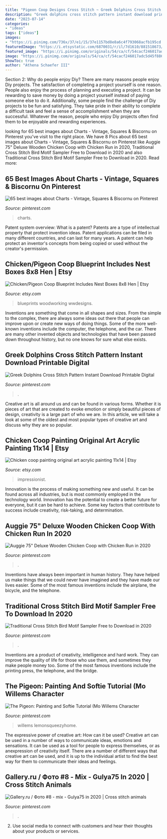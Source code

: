 ```yaml
---
title: "Pigeon Coop Designs Cross Stitch ~ Greek Dolphins Cross Stitch Pattern Instant Download Printable Digital"
description: "Greek dolphins cross stitch pattern instant download printable digital"
date: "2023-07-14"
categories:
- "ideas"
tags: ["ideas"]
images:
- "https://i.pinimg.com/736x/37/e1/15/37e1157bd8e8a6c4f793068acfb195cd.jpg"
featuredImage: "https://i.etsystatic.com/6870031/r/il/7d1610/881518673/il_794xN.881518673_i1ba.jpg"
featured_image: "https://i.pinimg.com/originals/54/ca/cf/54cacf246017adc5d45f8860ac82aeb7.jpg"
image: "https://i.pinimg.com/originals/54/ca/cf/54cacf246017adc5d45f8860ac82aeb7.jpg"
ShowToc: true
author: "Athena Schaefer III"
---
```



Section 2: Why do people enjoy Diy?
There are many reasons people enjoy Diy projects. The satisfaction of completing a project yourself is one reason. People also enjoy the process of planning and executing a project. It can be rewarding to save money by doing a project yourself instead of paying someone else to do it. Additionally, some people find the challenge of Diy projects to be fun and satisfying. They take pride in their ability to complete a difficult task and feel a sense of accomplishment when they are successful. Whatever the reason, people who enjoy Diy projects often find them to be enjoyable and rewarding experiences.

	

		
looking for 65 best images about Charts - Vintage, Squares &amp; Biscornu on Pinterest you've visit to the right place. We have 8 Pics about 65 best images about Charts - Vintage, Squares &amp; Biscornu on Pinterest like Auggie 75&quot; Deluxe Wooden Chicken Coop with Chicken Run in 2020, Traditional Cross Stitch Bird Motif Sampler Free to Download in 2020 and also Traditional Cross Stitch Bird Motif Sampler Free to Download in 2020. Read more:
		
    
## 65 Best Images About Charts - Vintage, Squares &amp; Biscornu On Pinterest

<img loading=lazy src="https://s-media-cache-ak0.pinimg.com/736x/f2/3e/73/f23e73e8a8a309e6bdaec241964bf6b6.jpg" onerror="this.onerror=null;this.src='https://tse1.mm.bing.net/th?id=OIP.5dUKgwRZZyrm8qPaIgJVCgHaFq&amp;pid=15.1';" alt="65 best images about Charts - Vintage, Squares &amp; Biscornu on Pinterest">

_Source: pinterest.com_

>charts. 

	

Patent system overview: What is a patent?
Patents are a type of intellectual property that protect invention ideas. Patent applications can be filed in many different countries, and can last for many years. A patent can help protect an inventor's concepts from being copied or used without the creator's permission.

    
## Chicken/Pigeon Coop Blueprint Includes Nest Boxes 8x8 Hen | Etsy

<img loading=lazy src="https://i.etsystatic.com/8606598/r/il/4a9b5d/1111066437/il_794xN.1111066437_56us.jpg" onerror="this.onerror=null;this.src='https://tse1.mm.bing.net/th?id=OIP.rmeyTDtKmFk_oo65_JqkcQHaFj&amp;pid=15.1';" alt="Chicken/Pigeon Coop Blueprint Includes Nest Boxes 8x8 Hen | Etsy">

_Source: etsy.com_

>blueprints woodworking wwdesigns. 

	

Inventions are something that come in all shapes and sizes. From the simple to the complex, there are always some ideas out there that people can improve upon or create new ways of doing things. Some of the more well-known inventions include the computer, the telephone, and the car. There are many other invented objects and technologies that have been passed down throughout history, but no one knows for sure what else exists.

    
## Greek Dolphins Cross Stitch Pattern Instant Download Printable Digital

<img loading=lazy src="https://i.pinimg.com/originals/ce/a0/5f/cea05f47e904b2182455160d4b340a60.jpg" onerror="this.onerror=null;this.src='https://tse1.mm.bing.net/th?id=OIP.xHvUyhRzz4a2hjcOJdQFAgHaHa&amp;pid=15.1';" alt="Greek Dolphins Cross Stitch Pattern Instant Download Printable Digital">

_Source: pinterest.com_

>. 

	

Creative art is all around us and can be found in various forms. Whether it is pieces of art that are created to evoke emotion or simply beautiful pieces of design, creativity is a large part of who we are. In this article, we will take a look at some of the oldest and most popular types of creative art and discuss why they are so popular.

    
## Chicken Coop Painting Original Art Acrylic Painting 11x14 | Etsy

<img loading=lazy src="https://i.etsystatic.com/6870031/r/il/7d1610/881518673/il_794xN.881518673_i1ba.jpg" onerror="this.onerror=null;this.src='https://tse4.mm.bing.net/th?id=OIP.vuafyf-h3YM1FM6N0jmcvgHaFW&amp;pid=15.1';" alt="Chicken coop painting original art acrylic painting 11x14 | Etsy">

_Source: etsy.com_

>impressionist. 

	

Innovation is the process of making something new and useful. It can be found across all industries, but is most commonly employed in the technology world. Innovation has the potential to create a better future for everyone, but it can be hard to achieve. Some key factors that contribute to success include creativity, risk-taking, and determination.

    
## Auggie 75&quot; Deluxe Wooden Chicken Coop With Chicken Run In 2020

<img loading=lazy src="https://i.pinimg.com/736x/73/a1/c9/73a1c960b44efd1ff6b2a7c69e36ee7a.jpg" onerror="this.onerror=null;this.src='https://tse3.mm.bing.net/th?id=OIP.cQ0RQvPlkyrcLCQ4X6ZpDgHaHa&amp;pid=15.1';" alt="Auggie 75&quot; Deluxe Wooden Chicken Coop with Chicken Run in 2020">

_Source: pinterest.com_

>. 

	

Inventions have always been important in human history. They have helped us make things that we could never have imagined and they have made our lives easier. Some of the most famous inventions include the airplane, the bicycle, and the telephone.

    
## Traditional Cross Stitch Bird Motif Sampler Free To Download In 2020

<img loading=lazy src="https://i.pinimg.com/736x/37/e1/15/37e1157bd8e8a6c4f793068acfb195cd.jpg" onerror="this.onerror=null;this.src='https://tse3.mm.bing.net/th?id=OIP.lJIb1MbF1pV32xGxa_hWuwHaHa&amp;pid=15.1';" alt="Traditional Cross Stitch Bird Motif Sampler Free to Download in 2020">

_Source: pinterest.com_

>. 

	

Inventions are a product of creativity, intelligence and hard work. They can improve the quality of life for those who use them, and sometimes they make people money too. Some of the most famous inventions include the printing press, the telephone, and the bridge.

    
## The Pigeon: Painting And Softie Tutorial (Mo Willems Character

<img loading=lazy src="https://i.pinimg.com/originals/64/c3/f1/64c3f1815e1df279ca63a597804c2ce1.jpg" onerror="this.onerror=null;this.src='https://tse1.mm.bing.net/th?id=OIP.lT8Q8fckJg8_yd6ewwOR1wHaE8&amp;pid=15.1';" alt="The Pigeon: Painting and Softie Tutorial (Mo Willems Character">

_Source: pinterest.com_

>willems lemonsqueezyhome. 

	

The expressive power of creative art: How can it be used?
Creative art can be used in a number of ways to communicate ideas, emotions and sensations. It can be used as a tool for people to express themselves, or as anexpression of creativity itself. There are a number of different ways that creative art can be used, and it is up to the individual artist to find the best way for them to communicate their ideas and feelings.

    
## Gallery.ru / Фото #8 - Mix - Gulya75 In 2020 | Cross Stitch Animals

<img loading=lazy src="https://i.pinimg.com/originals/54/ca/cf/54cacf246017adc5d45f8860ac82aeb7.jpg" onerror="this.onerror=null;this.src='https://tse1.mm.bing.net/th?id=OIP.H_g5y0fHcj_IyCdWc6DMPQHaJt&amp;pid=15.1';" alt="Gallery.ru / Фото #8 - mix - Gulya75 in 2020 | Cross stitch animals">

_Source: pinterest.com_

>. 

	

2. Use social media to connect with customers and hear their thoughts about your products or services.

